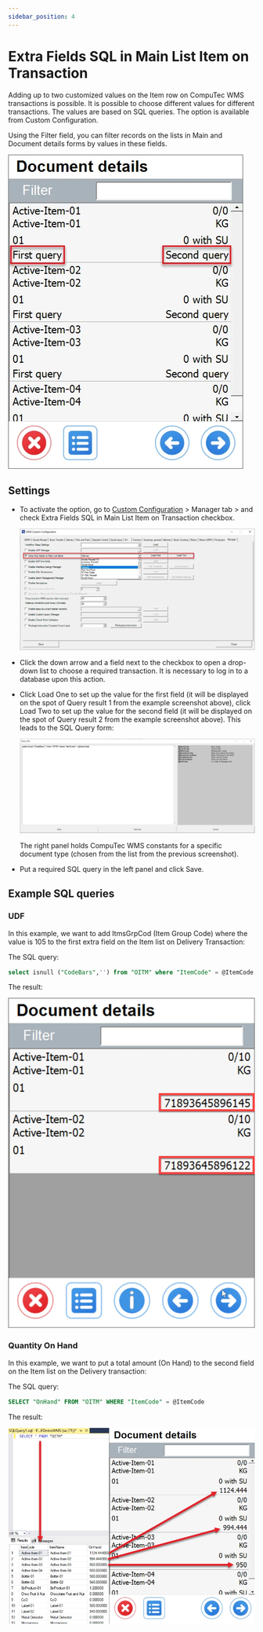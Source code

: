 ```yaml
---
sidebar_position: 4
---
```


# Extra Fields SQL in Main List Item on Transaction

Adding up to two customized values on the Item row on CompuTec WMS transactions is possible. It is possible to choose different values for different transactions. The values are based on SQL queries. The option is available from Custom Configuration.

Using the Filter field, you can filter records on the lists in Main and Document details forms by values in these fields.

![First Query](./media/first-query.webp)

## Settings

- To activate the option, go to [Custom Configuration](../../../custom-configuration/overview.md) > Manager tab > and check Extra Fields SQL in Main List Item on Transaction checkbox.

    ![Extra SQL](./media/extra-sql.webp)
- Click the down arrow and a field next to the checkbox to open a drop-down list to choose a required transaction. It is necessary to log in to a database upon this action.
- Click Load One to set up the value for the first field (it will be displayed on the spot of Query result 1 from the example screenshot above), click Load Two to set up the value for the second field (it will be displayed on the spot of Query result 2 from the example screenshot above). This leads to the SQL Query form:

    ![Query Example](./media/query-example.webp)

    The right panel holds CompuTec WMS constants for a specific document type (chosen from the list from the previous screenshot).
- Put a required SQL query in the left panel and click Save.

## Example SQL queries

### UDF

In this example, we want to add ItmsGrpCod (Item Group Code) where the value is 105 to the first extra field on the Item list on Delivery Transaction:

The SQL query:

```sql
select isnull ("CodeBars",'') from "OITM" where "ItemCode" = @ItemCode
```

The result:

![Query Result](./media/query-result.webp)

### Quantity On Hand

In this example, we want to put a total amount (On Hand) to the second field on the Item list on the Delivery transaction:

The SQL query:

```sql
SELECT "OnHand" FROM "OITM" WHERE "ItemCode" = @ItemCode
```

The result:

![On Hand](./media/on-hand.webp)
